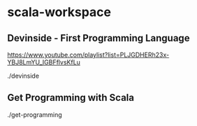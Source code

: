 # scala-workspace

## Devinside - First Programming Language

<https://www.youtube.com/playlist?list=PLJGDHERh23x-YBJ8LmYU_IGBFflvsKfLu>

./devinside

## Get Programming with Scala

./get-programming
